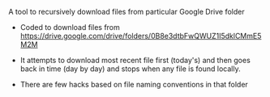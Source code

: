 A tool to recursively download files from particular Google Drive folder


- Coded to download files from  https://drive.google.com/drive/folders/0B8e3dtbFwQWUZ1I5dklCMmE5M2M

- It attempts to download most recent file first (today's) and then goes back in time (day by day) and stops when any file is found locally.

- There are few hacks based on file naming conventions in that folder 
